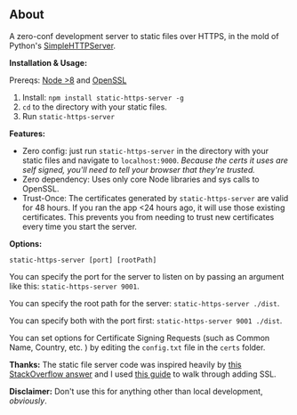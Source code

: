 ## About

A zero-conf development server to static files over HTTPS, in the mold of Python's [SimpleHTTPServer](https://docs.python.org/2/library/simplehttpserver.html).

**Installation & Usage:**

Prereqs: [Node >8](http://nodejs.org) and [OpenSSL](https://www.openssl.org)

1. Install: `npm install static-https-server -g`
2. `cd` to the directory with your static files.
3. Run `static-https-server`

**Features:**

- Zero config: just run `static-https-server` in the directory with your static files and navigate to `localhost:9000`. _Because the certs it uses are self signed, you'll need to tell your browser that they're trusted._
- Zero dependency: Uses only core Node libraries and sys calls to OpenSSL.
- Trust-Once: The certificates generated by `static-https-server` are valid for 48 hours. If you ran the app <24 hours ago, it will use those existing certificates. This prevents you from needing to trust new certificates every time you start the server.

**Options:**

`static-https-server [port] [rootPath]`

You can specify the port for the server to listen on by passing an argument like this: `static-https-server 9001`.

You can specify the root path for the server: `static-https-server ./dist`.

You can specify both with the port first: `static-https-server 9001 ./dist`.

You can set options for Certificate Signing Requests (such as Common Name, Country, etc. ) by editing the `config.txt` file in the `certs` folder.

**Thanks:**
The static file server code was inspired heavily by [this StackOverflow answer](https://stackoverflow.com/a/29046869)
and I used [this guide](https://matoski.com/article/node-express-generate-ssl/) to walk through adding SSL.

**Disclaimer:** Don't use this for anything other than local development, _obviously_.
